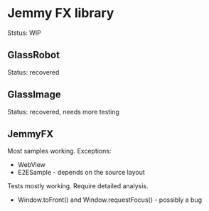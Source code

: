 # Jemmy FX library

Ststus: WIP

## GlassRobot

Status: recovered

## GlassImage

Status: recovered, needs more testing

## JemmyFX

Most samples working. Exceptions:
 * WebView
 * E2ESample - depends on the source layout
 
Tests mostly working. Require detailed analysis.
 * Window.toFront() and Window.requestFocus() - possibly a bug
